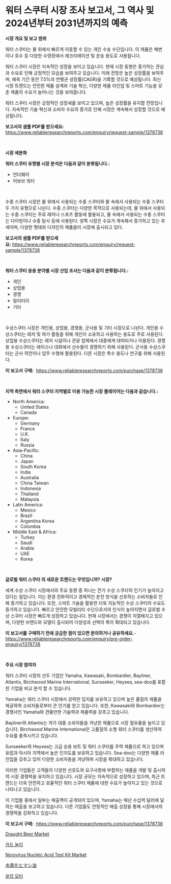 <p><h1>워터 스쿠터 시장 조사 보고서, 그 역사 및 2024년부터 2031년까지의 예측</h1></p><p><strong>시장 개요 및 보고 범위</strong></p>
<p><p>워터 스쿠터는 물 위에서 빠르게 이동할 수 있는 개인 수송 수단입니다. 이 제품은 해변이나 호수 등 다양한 수영장에서 레크리에이션 및 운송 용도로 사용됩니다.</p><p>워터 스쿠터 시장은 지속적인 성장을 보이고 있습니다. 현재 시장 동향은 증가하는 관심과 수요로 인해 긍정적인 모습을 보여주고 있습니다. 미래 전망은 높은 성장률을 보여주며, 예측 기간 동안 7.5%의 연평균 성장률(CAGR)을 기록할 것으로 예상됩니다. 최신 시장 트렌드는 안전한 제품 설계와 기술 혁신, 다양한 제품 라인업 및 스마트 기능을 갖춘 제품의 수요가 늘어나는 것을 보여줍니다.</p><p>워터 스쿠터 시장은 긍정적인 성장세를 보이고 있으며, 높은 성장률을 유지할 전망입니다. 지속적인 기술 혁신과 소비자 수요의 증가로 인해 시장은 계속해서 성장할 것으로 예상됩니다.</p></p>
<p><strong>보고서의 샘플 PDF를 받으세요:</strong> <a href="https://www.reliableresearchreports.com/enquiry/request-sample/1378738">https://www.reliableresearchreports.com/enquiry/request-sample/1378738</a></p>
<p>&nbsp;</p>
<p><strong>시장 세분화</strong></p>
<p><strong>워터 스쿠터 유형별 시장 분석은 다음과 같이 분류됩니다.:</strong></p>
<p><ul><li>언더웨어</li><li>어보브 워터</li></ul></p>
<p>&nbsp;</p>
<p><p>수중 스쿠터 시장은 물 위에서 사용되는 수중 스쿠터와 물 속에서 사용되는 수중 스쿠터 두 가지 유형으로 나뉜다. 수중 스쿠터는 다양한 목적으로 사용되는데, 물 위에서 사용되는 수중 스쿠터는 주로 레저나 스포츠 활동에 활용되고, 물 속에서 사용되는 수중 스쿠터는 다이빙이나 수중 탐사 등에 사용된다. 양쪽 시장은 수요가 계속해서 증가하고 있는 추세이며, 다양한 형태와 디자인의 제품들이 시장에 출시되고 있다.</p></p>
<p><strong>보고서의 샘플 PDF를 받으세요:</strong>&nbsp;<a href="https://www.reliableresearchreports.com/enquiry/request-sample/1378738">https://www.reliableresearchreports.com/enquiry/request-sample/1378738</a></p>
<p>&nbsp;</p>
<p><strong> 워터 스쿠터 응용 분야별 시장 산업 조사는 다음과 같이 분류됩니다.:</strong></p>
<p><ul><li>개인</li><li>상업용</li><li>경쟁</li><li>밀리터리</li><li>기타</li></ul></p>
<p>&nbsp;</p>
<p><p>수상스쿠터 시장은 개인용, 상업용, 경쟁용, 군사용 및 기타 시장으로 나뉜다. 개인용 수상스쿠터는 레저 및 여가 활동을 위해 개인이 소유하고 사용하는 용도로 주로 사용된다. 상업용 수상스쿠터는 레저 시설이나 관광 업체에서 대중에게 대여되거나 이용된다. 경쟁용 수상스쿠터는 레이스나 대회에서 선수들이 경쟁하기 위해 사용된다. 군사용 수상스쿠터는 군사 작전이나 임무 수행에 활용된다. 다른 시장은 특수 용도나 연구를 위해 사용된다.</p></p>
<p><strong>이 보고서 구매:</strong>&nbsp; <a href="https://www.reliableresearchreports.com/purchase/1378738">https://www.reliableresearchreports.com/purchase/1378738</a></p>
<p>&nbsp;</p>
<p><strong>지역 측면에서 워터 스쿠터 지역별로 이용 가능한 시장 플레이어는 다음과 같습니다.:</strong></p>
<p><ul>
    <li>
        North America:
        <ul>
            <li>United States</li>
            <li>Canada</li>
        </ul>
    </li>
    <li>
        Europe:
        <ul>
            <li>Germany</li>
            <li>France</li>
            <li>U.K.</li>
            <li>Italy</li>
            <li>Russia</li>
        </ul>
    </li>
    <li>
        Asia-Pacific:
        <ul>
            <li>China</li>
            <li>Japan</li>
            <li>South Korea</li>
            <li>India</li>
            <li>Australia</li>
            <li>China Taiwan</li>
            <li>Indonesia</li>
            <li>Thailand</li>
            <li>Malaysia</li>
        </ul>
    </li>
    <li>
        Latin America:
        <ul>
            <li>Mexico</li>
            <li>Brazil</li>
            <li>Argentina Korea</li>
            <li>Colombia</li>
        </ul>
    </li>
    <li>
        Middle East & Africa:
        <ul>
            <li>Turkey</li>
            <li>Saudi</li>
            <li>Arabia</li>
            <li>UAE</li>
            <li>Korea</li>
        </ul>
    </li>
    </ul></p>
<p>&nbsp;</p>
<p><strong>글로벌 워터 스쿠터 의 새로운 트렌드는 무엇입니까? 시장?</strong></p>
<p><p>세계 수상 스쿠터 시장에서의 주요 동향 중 하나는 전기 수상 스쿠터의 인기가 높아지고 있다는 점입니다. 이는 환경 친화적이고 경제적인 운전 방식을 선호하는 소비자들로 인해 증가하고 있습니다. 또한, 스마트 기술을 활용한 더욱 지능적인 수상 스쿠터의 수요도 증가하고 있습니다. 빠르고 안전한 모빌리티 수단으로서의 인식이 높아지면서 글로벌 수상 스쿠터 시장은 빠르게 성장하고 있습니다. 현재 시장에서는 경쟁이 치열해지고 있으며, 다양한 브랜드와 모델이 출시되어 다양성과 선택의 폭이 확대되고 있습니다.</p></p>
<p><strong>이 보고서를 구매하기 전에 궁금한 점이 있으면 문의하거나 공유하세요.</strong>- <a href="https://www.reliableresearchreports.com/enquiry/pre-order-enquiry/1378738">https://www.reliableresearchreports.com/enquiry/pre-order-enquiry/1378738</a></p>
<p>&nbsp;</p>
<p><strong>주요 시장 참여자</strong></p>
<p><p>워터 스쿠터 시장의 선두 기업인 Yamaha, Kawasaki, Bombardier, Bayliner, Atlantis, Birchwood Marine International, Sunseeker, Heysea, sea-doo를 포함한 기업을 비교 분석 할 수 있습니다.</p><p>Yamaha는 워터 스쿠터 시장에서 강력한 입지를 보유하고 있으며 높은 품질의 제품을 제공하여 소비자들로부터 큰 인기를 얻고 있습니다. 또한, Kawasaki와 Bombardier는 경쟁사인 Yamaha와 견줄만한 기술력과 제품력을 갖추고 있습니다.</p><p>Bayliner와 Atlantis는 저가 대중 소비자들을 겨냥한 제품으로 시장 점유율을 높이고 있습니다. Birchwood Marine International은 고품질의 소형 워터 스쿠터를 생산하여 수요를 충족시키고 있습니다.</p><p>Sunseeker와 Heysea는 고급 승용 보트 및 워터 스쿠터를 주력 제품으로 하고 있으며 유럽과 아시아 지역에서 높은 인지도를 보유하고 있습니다. Sea-doo는 다양한 제품 라인업을 갖추고 있어 다양한 소비자층을 겨냥하여 시장을 확대하고 있습니다.</p><p>이러한 기업들은 고객들의 다양한 선호도와 요구사항에 부합하는 제품을 개발 및 출시하여 시장 경쟁력을 유지하고 있습니다. 시장 규모는 지속적으로 성장하고 있으며, 최근 트렌드는 더욱 안전하고 효율적인 워터 스쿠터 제품에 대한 수요가 높아지고 있는 것으로 나타나고 있습니다.</p><p>이 기업들 중에서 일부는 매출액이 공개되어 있으며, Yamaha는 매년 수십억 달러에 달하는 매출을 보고하고 있습니다. 다른 기업들도 안정적인 매출 성장을 통해 시장에서의 경쟁력을 강화하고 있습니다.</p></p>
<p><strong>이 보고서 구매:</strong>&nbsp;&nbsp;<a href="https://www.reliableresearchreports.com/purchase/1378738">https://www.reliableresearchreports.com/purchase/1378738</a></p>
<p><p><a href="https://view.publitas.com/reportprime-1/draught-beer-market-size-market-trends-and-growth-outlook-forecasted-for-period-from-2024-to-2031/">Draught Beer Market</a></p><p><a href="https://github.com/fredrickeglers/Market-Research-Report-List-1/blob/main/4111355741.md">카드 놀이</a></p><p><a href="https://issuu.com/reportprime-2/docs/norovirus-nucleic-acid-test-kit-market-size-2030.p">Norovirus Nucleic Acid Test Kit Market</a></p><p><a href="https://github.com/efcvopdgkdx128/Market-Research-Report-List-1/blob/main/25688551048.md">水素化ヒマシ油</a></p><p><a href="https://github.com/bunxhcci35271755/Market-Research-Report-List-1/blob/main/2125475740.md">유압 모터</a></p></p>
